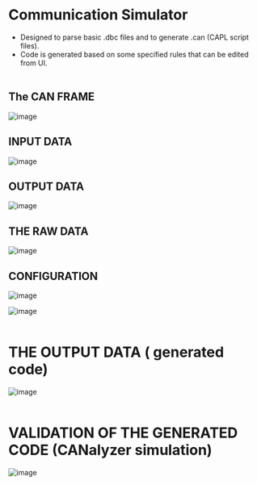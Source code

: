 # Communication Simulator
* Designed to parse basic .dbc files and to generate .can (CAPL script files).
* Code is generated based on some specified rules that can be edited from UI.
<br><br>


## The CAN FRAME
![image](https://github.com/andrei-crisu/CommunicationSimulator/assets/68897925/c675f778-b214-4356-a022-e618b42f8afd)
<br>

## INPUT DATA
![image](https://github.com/andrei-crisu/CommunicationSimulator/assets/68897925/b64b66eb-cd94-4447-942d-a61d1c837ecb)
<br>


## OUTPUT DATA
![image](https://github.com/andrei-crisu/CommunicationSimulator/assets/68897925/e54b9516-b933-4173-b775-c1d425fdbf27)
<br>

## THE RAW DATA
![image](https://github.com/andrei-crisu/CommunicationSimulator/assets/68897925/2b8d0d5b-98ae-42f7-8b82-493d031a620b)
<br>

## CONFIGURATION
![image](https://github.com/andrei-crisu/CommunicationSimulator/assets/68897925/b6ef5aba-99fe-4af5-9c51-723795e590de)
<br>


![image](https://github.com/andrei-crisu/CommunicationSimulator/assets/68897925/d78e8f56-9493-4fb1-bd48-f7c2e9a8af90)
<br><br>

# THE OUTPUT DATA ( generated code)
![image](https://github.com/andrei-crisu/CommunicationSimulator/assets/68897925/1d41b46c-b665-4921-9a29-6852ac2dd0dc)
<br><br>

# VALIDATION OF THE GENERATED CODE (CANalyzer simulation)
![image](https://github.com/andrei-crisu/CommunicationSimulator/assets/68897925/cc1ccbe6-d268-4ecc-9efa-bdf0104de548)






